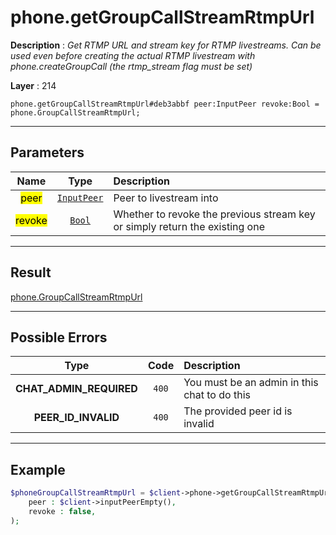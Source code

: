 # phone.getGroupCallStreamRtmpUrl

**Description** : *Get RTMP URL and stream key for RTMP livestreams\. Can be used even before creating the actual RTMP livestream with phone\.createGroupCall \(the rtmp\_stream flag must be set\)*

**Layer** : 214

```tl
phone.getGroupCallStreamRtmpUrl#deb3abbf peer:InputPeer revoke:Bool = phone.GroupCallStreamRtmpUrl;
```

---

## Parameters

| Name | Type | Description |
| :---: | :---: | :--- |
| <mark>peer</mark> | [`InputPeer`](type/InputPeer) | Peer to livestream into |
| <mark>revoke</mark> | [`Bool`](type/Bool) | Whether to revoke the previous stream key or simply return the existing one |

---

## Result

[phone.GroupCallStreamRtmpUrl](type/phone.GroupCallStreamRtmpUrl)

---

## Possible Errors

| Type | Code | Description |
| :---: | :---: | :--- |
| **CHAT_ADMIN_REQUIRED** | `400` | You must be an admin in this chat to do this |
| **PEER_ID_INVALID** | `400` | The provided peer id is invalid |

---

## Example

```php
$phoneGroupCallStreamRtmpUrl = $client->phone->getGroupCallStreamRtmpUrl(
	peer : $client->inputPeerEmpty(),
	revoke : false,
);
```